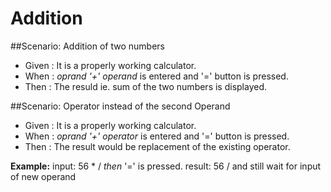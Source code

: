 # Addition

##Scenario: Addition of two numbers
  
  - Given : It is a properly working calculator.
  - When : _oprand '+' operand_ is entered and '=' button is pressed.
  - Then : The resuld ie. sum of the two numbers is displayed. 


##Scenario: Operator instead of the second Operand
  
  - Given : It is a properly working calculator.
  - When : _oprand '+' operator_ is entered and '=' button is pressed.
  - Then : The result would be replacement of the existing operator.

  **Example:**  input: 56 * / _then_ '=' is pressed.
  result: 56 / and still wait for input of new operand 
